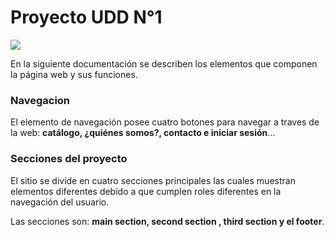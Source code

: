 <h1>Proyecto UDD N°1</h1>

![]("..\img\banner.png")

<p>
En la siguiente documentación se describen los elementos que componen la página web y sus funciones.
</p>

<h3>Navegacion</h3>
<p>
El elemento de navegación posee cuatro botones para navegar a traves de la web: <strong>catálogo, ¿quiénes somos?, contacto e iniciar sesión</strong>...
</p>

<h3>Secciones del proyecto</h3>
<p>
El sitio se divide en cuatro secciones principales las cuales muestran elementos diferentes debido a que cumplen roles diferentes en la navegación del usuario.

Las secciones son: <strong>main section, second section , third section y el footer</strong>. 
</p>
